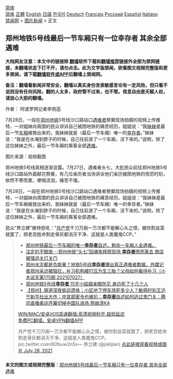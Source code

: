  <!-- 面包屑导航 --> <div class="breadcrumb"><!-- GTranslate: https://gtranslate.io/ -->  <div class="switcher notranslate">  <div class="selected">  <a href="#" onclick="return false;"> 简体</a>  </div>  <div class="option">  <a href="https://www.bannedbook.org" onclick="doGTranslate('zh-CN|zh-CN');jQuery('div.switcher div.selected a').html(jQuery(this).html());return false;" title="简体中文" class="nturl selected"> 简体</a>  <a href="https://www.bannedbook.org/zh-tw/" onclick="doGTranslate('zh-CN|zh-TW');jQuery('div.switcher div.selected a').html(jQuery(this).html());return false;" title="繁體中文" class="nturl"> 正體</a>  <a href="https://www.bannedbook.org/en/" onclick="doGTranslate('zh-CN|en');jQuery('div.switcher div.selected a').html(jQuery(this).html());return false;" title="English" class="nturl"> English</a>  <a href="https://www.bannedbook.org/ja/" onclick="doGTranslate('zh-CN|ja');jQuery('div.switcher div.selected a').html(jQuery(this).html());return false;" title="日本語" class="nturl"> 日語</a>  <a href="https://www.bannedbook.org/ko/" onclick="doGTranslate('zh-CN|ko');jQuery('div.switcher div.selected a').html(jQuery(this).html());return false;" title="한국어" class="nturl"> 한국어</a>  <a href="https://www.bannedbook.org/de/" onclick="doGTranslate('zh-CN|de');jQuery('div.switcher div.selected a').html(jQuery(this).html());return false;" title="Deutsch" class="nturl"> Deutsch</a>  <a href="https://www.bannedbook.org/fr/" onclick="doGTranslate('zh-CN|fr');jQuery('div.switcher div.selected a').html(jQuery(this).html());return false;" title="Français" class="nturl"> Français</a>  <a href="https://www.bannedbook.org/ru/" onclick="doGTranslate('zh-CN|ru');jQuery('div.switcher div.selected a').html(jQuery(this).html());return false;" title="Русский" class="nturl"> Русский</a>  <a href="https://www.bannedbook.org/es/" onclick="doGTranslate('zh-CN|es');jQuery('div.switcher div.selected a').html(jQuery(this).html());return false;" title="Español" class="nturl"> Español</a>  <a href="https://www.bannedbook.org/it/" onclick="doGTranslate('zh-CN|it');jQuery('div.switcher div.selected a').html(jQuery(this).html());return false;" title="Italiano" class="nturl"> Italiano</a>  </div>  </div>      <div class='breadcrumb-sub'><!-- Breadcrumb NavXT 6.3.0 --> <a href="https://www.bannedbook.org/" class="home">禁闻网</a> &gt; <a href="https://www.bannedbook.org/bnews/topimagenews/" class="category">图片新闻</a> &gt; 正文</div></div><h2>郑州地铁5号线最后一节车厢只有一位幸存者 其余全部遇难</h2> <p class="notice"><b>大陆网友注意：本文中的链接除 <a href="https://github.com/bannedbook/fanqiang" >翻墙</a>软件下载和<a href="https://github.com/killgcd/justmysocks/blob/master/README.md">翻墙推荐</a>链接外全部为禁网链接，未翻墙状态下打不开，请勿点击。此为文字版禁闻，欲看图文视频完整版和更多禁闻，请下载<a href="https://github.com/bannedbook/fanqiang">翻墙软件或APP</a>后翻墙上禁闻网。</p><p>备注：翻墙看新闻非常安全，翻墙以真实身份发表敏感言论有一定风险，但只看不说则没有任何风险，翻的人太多，政府管不过来，也不管。信息自由是天赋人权，请放心大胆的翻墙。</b></p>  <div class="entry"> <p>作者： 阿波罗网记者李雨菡</p> <p id="summary">7月28日，一段在<a href="https://www.bannedbook.org/bnews/tag/%e9%83%91%e5%b7%9e/" class="st_tag internal_tag" rel="tag" title="标签 郑州 下的日志">郑州</a><a href="https://www.bannedbook.org/bnews/tag/%e5%9c%b0%e9%93%81/" class="st_tag internal_tag" rel="tag" title="标签 地铁 下的日志">地铁</a>5号线沙口路站口<a href="https://www.bannedbook.org/bnews/tag/%E9%81%87%E9%9A%BE%E8%80%85/" class="st_tag internal_tag" rel="tag" title="标签 遇难者 下的日志">遇难者</a>祭奠现场拍摄的视频上传推特，一对姐妹向周围的民众讲诉自己被困地铁的痛苦经历。姐姐说：“我<a href="https://www.bannedbook.org/bnews/tag/%E5%A6%B9%E5%A6%B9/" class="st_tag internal_tag" rel="tag" title="标签 妹妹 下的日志">妹妹</a>是最后一节<a href="https://www.bannedbook.org/bnews/tag/%E8%BD%A6%E5%8E%A2/" class="st_tag internal_tag" rel="tag" title="标签 车厢 下的日志">车厢</a>被救出来的，我妹妹就是（最后一节车厢）唯一的<a href="https://www.bannedbook.org/bnews/tag/%E5%B9%B8%E5%AD%98%E8%80%85/" class="st_tag internal_tag" rel="tag" title="标签 幸存者 下的日志">幸存者</a>。”妹妹说：“我是在水淹到脖子的时候，自己往前游了一个车厢，活下来的。”说明，除了这位妹妹之外，最后一节车厢的乘客全部<a href="https://www.bannedbook.org/bnews/tag/%E9%81%87%E9%9A%BE/" class="st_tag internal_tag" rel="tag" title="标签 遇难 下的日志">遇难</a>。</p>  <p id="conimg">图片来源：视频截图</p> <p>郑州地铁5号线真相逐渐显露。7月27日，遇难者头七，大批民众前往郑州地铁5号线沙口路站外面献花祭奠，有几位亲历者当场讲诉他们亲历被困地铁的惊恐时刻，依然不寒而栗，哽咽流泪，痛苦不堪。</p>  <p>7月28日，一段在郑州地铁5号线沙口路站口遇难者祭奠现场拍摄的视频上传推特，一对姐妹向周围的民众讲诉自己被困地铁的痛苦经历。姐姐说：“我妹妹是最后一节车厢被救出来的，我妹妹就是（最后一节车厢）唯一的幸存者。”妹妹说：“我是在水淹到脖子的时候，自己往前游了一个车厢，活下来的。”说明，除了这位妹妹之外，最后一节车厢的乘客全部遇难。</p> <p>民众“界立建”推特怒吼：“<a href="https://www.bannedbook.org/bnews/tag/%e5%85%b1%e4%ba%a7%e5%85%9a/" class="st_tag internal_tag" rel="tag" title="标签 共产党 下的日志">共产党</a>千刀万剐一万次都不能解心头之恨，被你割韭菜就罢了，把老百姓命割走骨灰都消灭干净、这就是人类魔鬼CCP。”</p>  <blockquote><ul class='op-related-articles' title='相关阅读'> <li><a href='https://www.bannedbook.org/bnews/bannedvideo/20210728/1595720.html' target='_blank'>郑州地铁最后一节车厢的唯一<b>幸存者</b>自述，剩余一车厢人全遇难。</a></li> <li><a href='https://www.bannedbook.org/bnews/comments/20210728/1595679.html' target='_blank'>注定的不眠夜····郑州地铁“头七”回魂夜拜祭现场 <b>幸存者</b>愤而离去 商店被强迫关灯关门</a></li> <li><a href='https://www.bannedbook.org/bnews/bannedvideo/20210727/1595263.html' target='_blank'>郑州水灾都是负能量？地铁5号线<b>幸存者</b>爆出真正遇难者数据，外媒记者郑州采访被阻拦，补习机构被打压为生三胎？父母如何看待补习（小木谈天第175期 202107027）</a></li> <li><a href='https://www.bannedbook.org/bnews/cbnews/20210726/1594640.html' target='_blank'>郑州地铁5号线<b>幸存者</b> 15岁小姑娘亲眼所见 身边死了十几个人</a></li> <li><a href='https://www.bannedbook.org/bnews/bannedvideo/20210725/1593661.html' target='_blank'>【郑州】隧道深夜偷运遗体；小区地下停车场死多少人？敏感时刻王沪宁新华社出大作；中宣部密令也被扒；<b>幸存者</b>自述如何逃过鬼门关；腾讯直播奥运开幕切掉中国队进场 网崩溃KA</a></li> </ul> <p class="texttj"> <a href="https://github.com/bannedbook/fanqiang/wiki/V2ray%E6%9C%BA%E5%9C%BA" target="_blank">WIN/MAC/安卓/iOS高速翻墙:高清视频秒开,超低延迟</a><br/> <a href="https://github.com/bannedbook/fanqiang/wiki/%E7%A6%81%E9%97%BB%E7%BD%91%E5%AE%89%E5%8D%93%E7%BF%BB%E5%A2%99%E6%96%B0%E9%97%BBAPP" target="_blank">免费PC翻墙、安卓VPN翻墙APP</a></p><p>共产党千刀万剐一万次都不能解心头之恨，被你割韭菜就罢了，把老百姓命割走骨灰都消灭干净、这就是人类魔鬼CCP。 pic.twitter.com/60fsuw2n5x— 界立建 (@jielijian) <a href="https://twitter.com/jielijian/status/1420282226541953025?ref_src=twsrc%5Etfw">点此链接观看视频或图片 July 28, 2021</a></p> </blockquote> </p><a name='sharetosocial'></a>  <div style="margin-bottom:5px;padding-bottom:5px;clear:both"> <div id="archive-pix-1" class="banner-ads"> <!-- AuctionX Display platform tag START --> <div id="26318x728x90x621x_ADSLOT2" clicktrack="%%CLICK_URL_ESC%%"></div> <!-- AuctionX Display platform tag END --> </div> <div id="archive-pix-2" class="banner-ads"> <!-- AuctionX Display platform tag START --> <div id="26315x300x250x621x_ADSLOT2" clicktrack="%%CLICK_URL_ESC%%"></div> <!-- AuctionX Display platform tag END --> </div> </div>  <div id="archive-pix-1" class="banner-ads"> <!-- AuctionX Display platform tag START --> <div id="26318x728x90x621x_ADSLOT3" clicktrack="%%CLICK_URL_ESC%%"></div> <!-- AuctionX Display platform tag END --> </div> <div><b>本文的图文或视频完整版</b>：<a href='https://www.bannedbook.org/bnews/topimagenews/20210728/1595730.html'>郑州地铁5号线最后一节车厢只有一位幸存者 其余全部遇难</a></div>  </div><!--END ENTRY--> 